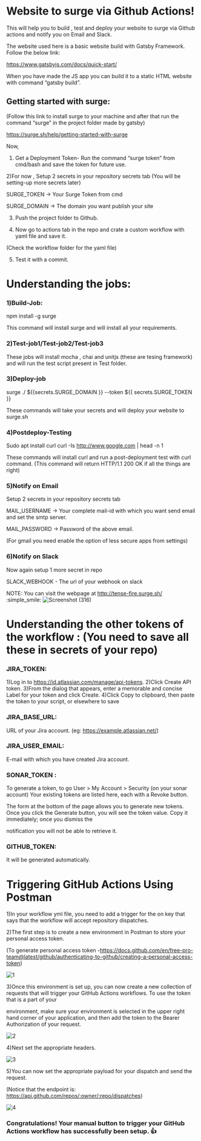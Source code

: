# Website to surge via Github Actions!


This will help you to build , test and deploy your website to surge via Github actions and notify you on Email and Slack.

The website used here is a basic website build with Gatsby Framework. Follow the below link:

https://www.gatsbyjs.com/docs/quick-start/

When you have made the JS app you can build it to a static HTML website with command “gatsby build”.


## Getting started with surge: 

(Follow this link to install surge to your machine and after that run the command “surge” in the project folder made by gatsby)

https://surge.sh/help/getting-started-with-surge

 Now,
1)	Get a Deployment Token- Run the command “surge token” from cmd/bash and save the token for future use.

2)For now , Setup 2 secrets in your repository secrets tab (You will be setting-up more secrets later)

SURGE_TOKEN -> Your Surge Token from cmd

SURGE_DOMAIN -> The domain you want publish your site

3)	Push the project folder to Github.

4) Now go to actions tab in the repo and crate a custom workflow with yaml file and save it.

(Check the workflow folder for the yaml file)

5)	Test it with a commit.


# Understanding the jobs:

### 1)Build-Job:

npm install -g surge

This command will install surge and will install all your requirements.

### 2)Test-job1/Test-job2/Test-job3

These jobs will install mocha , chai and unitjs (these are tesing framework) and will run the test script present in Test folder.

### 3)Deploy-job

surge ./ ${{secrets.SURGE_DOMAIN }} --token ${{ secrets.SURGE_TOKEN }}

These commands will take your secrets and will deploy your website to surge.sh

### 4)Postdeploy-Testing

Sudo apt install curl
curl -Is http://www.google.com | head -n 1

These commands will install curl and run a post-deployment test with curl command.
(This command will return HTTP/1.1 200 OK if all the things are right)

### 5)Notify on Email

Setup 2 secrets in your repository secrets tab

MAIL_USERNAME -> Your complete mail-id with which you want send email and set the smtp server.

MAIL_PASSWORD -> Password of the above email.

(For gmail you need enable the option of less secure apps from settings)

### 6)Notify on Slack

Now again setup 1 more secret in repo

SLACK_WEBHOOK - The url of your webhook on slack

NOTE: You can visit the webpage at http://tense-fire.surge.sh/ :simple_smile:
![Screenshot (316)](https://user-images.githubusercontent.com/46739055/93215825-8e197c00-f784-11ea-8cd5-bbac7a0b8c3a.png)

# Understanding the other tokens of the workflow : (You need to save all these in secrets of your repo)

### JIRA_TOKEN:
1)Log in to https://id.atlassian.com/manage/api-tokens.
2)Click Create API token.
3)From the dialog that appears, enter a memorable and concise Label for your token and click Create.
4)Click Copy to clipboard, then paste the token to your script, or elsewhere to save

### JIRA_BASE_URL: 
URL of your Jira account. (eg: https://example.atlassian.net/)

### JIRA_USER_EMAIL:
E-mail with which you have created Jira account.

### SONAR_TOKEN :

To generate a token, to go User > My Account > Security (on your sonar account) Your existing tokens are listed here, each with a Revoke button.

The form at the bottom of the page allows you to generate new tokens. Once you click the Generate button, you will see the token value. Copy it immediately; once you dismiss the 

notification you will not be able to retrieve it.

### GITHUB_TOKEN:
It will be generated automatically.

# Triggering GitHub Actions Using Postman

1)In your workflow yml file, you need to add a trigger for the on key that says that the workflow will accept repository dispatches.

2)The first step is to create a new environment in Postman to store your personal access token.

(To generate personal access token -https://docs.github.com/en/free-pro-team@latest/github/authenticating-to-github/creating-a-personal-access-token)

![1](https://user-images.githubusercontent.com/46739055/94343196-28ef4180-0034-11eb-83ef-9f1bf67cff1b.PNG)

3)Once this environment is set up, you can now create a new collection of requests that will trigger your GitHub Actions workflows. To use the token that is a part of your 

environment, make sure your environment is selected in the upper right hand corner of your application, and then add the token to the Bearer Authorization of your request.

![2](https://user-images.githubusercontent.com/46739055/94343199-2d1b5f00-0034-11eb-90e1-e33b08c4ae98.PNG)

4)Next set the appropriate headers.

![3](https://user-images.githubusercontent.com/46739055/94343201-30164f80-0034-11eb-98b4-b5c8391da420.PNG)

5)You can now set the appropriate payload for your dispatch and send the request.

(Notice that the endpoint is: https://api.github.com/repos/:owner/:repo/dispatches)

![4](https://user-images.githubusercontent.com/46739055/94343204-3278a980-0034-11eb-9870-65e11c9d85f7.PNG)

### Congratulations! Your manual button to trigger your GitHub Actions workflow has successfully been setup. :thumbsup:








